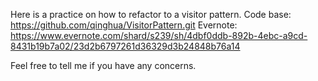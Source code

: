 Here is a practice on how to refactor to a visitor pattern.
Code base: https://github.com/qinghua/VisitorPattern.git
Evernote: https://www.evernote.com/shard/s239/sh/4dbf0ddb-892b-4ebc-a9cd-8431b19b7a02/23d2b6797261d36329d3b24848b76a14

Feel free to tell me if you have any concerns.
